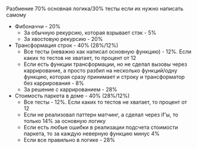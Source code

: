 Разбиение 70% основная логика/30% тесты если их нужно написать самому

* Фибоначчи - 20%
  *  За обычную рекурсию, которая взрывает стэк - 5%
  *  За хвостовую рекурсию - 20%
* Трансформация строк - 40% (28%/12%)
  * Все тесты (неважно как написал основную функцию) - 12%. Если каких то тестов не хватает, то процент от 12
  * Если есть функции трансформации, но не сделал вызовы через каррирование, 
 а просто разбил на несколько функций/одну функцию, которая сразу принимает и строку и трансформатор без каррирования - 8%
  * За решение с каррированием - 28%
* Стоимость паркета в доме - 40% (28%/12%)
  * Все тесты - 12%. Если каких то тестов не хватает, то процент от 12
  * Если не реализовал паттерн матчинг, а сделал через if'ы, то только 14% за основную логику
  * Если есть любые ошибки в реализации подсчета стоимости паркета, то за каждую неверную функцию минус 4%
  * Если все правильно в логике - 28%
